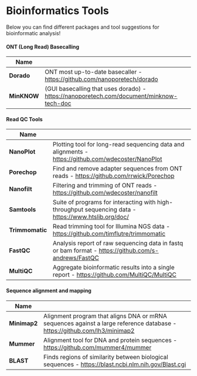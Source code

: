 # Bioinformatics Tools

Below you can find different packages and tool suggestions for bioinformatic analysis!

#### ONT (Long Read) Basecalling 
|   Name     |           |
| ------- | ------------------ |
| **Dorado** | ONT most up-to-date basecaller - https://github.com/nanoporetech/dorado |
| **MinKNOW** | (GUI basecalling that uses dorado) - https://nanoporetech.com/document/minknow-tech-doc |


#### Read QC Tools
|   Name     |           |
| ------- | ------------------ |
| **NanoPlot** | Plotting tool for long-read sequencing data and alignments - https://github.com/wdecoster/NanoPlot |
| **Porechop** | Find and remove adapter sequences from ONT reads - https://github.com/rrwick/Porechop |
| **Nanofilt** | Filtering and trimming of ONT reads - https://github.com/wdecoster/nanofilt |
| **Samtools** | Suite of programs for interacting with high-throughput sequencing data - https://www.htslib.org/doc/ |
| **Trimmomatic** | Read trimming tool for Illumina NGS data - https://github.com/timflutre/trimmomatic |
| **FastQC** | Analysis report of raw sequencing data in fastq or bam format - https://github.com/s-andrews/FastQC |
| **MultiQC** | Aggregate bioinformatic results into a single report - https://github.com/MultiQC/MultiQC |


#### Sequence alignment and mapping
|   Name     |           |
| ------- | ------------------ |
| **Minimap2** | Alignment program that aligns DNA or mRNA sequences against a large reference database - https://github.com/lh3/minimap2 |
| **Mummer** | Alignment tool for DNA and protein sequences - https://github.com/mummer4/mummer |
| **BLAST** | Finds regions of similarity between biological sequences - https://blast.ncbi.nlm.nih.gov/Blast.cgi |











